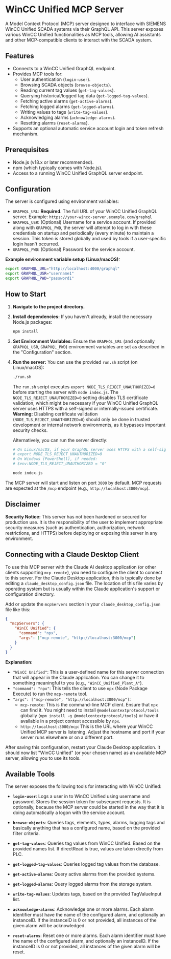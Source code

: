 # WinCC Unified MCP Server

A Model Context Protocol (MCP) server designed to interface with SIEMENS WinCC Unified SCADA systems via their GraphQL API. This server exposes various WinCC Unified functionalities as MCP tools, allowing AI assistants and other MCP-compatible clients to interact with the SCADA system.

## Features

-   Connects to a WinCC Unified GraphQL endpoint.
-   Provides MCP tools for:
    -   User authentication (`login-user`).
    -   Browsing SCADA objects (`browse-objects`).
    -   Reading current tag values (`get-tag-values`).
    -   Querying historical/logged tag data (`get-logged-tag-values`).
    -   Fetching active alarms (`get-active-alarms`).
    -   Fetching logged alarms (`get-logged-alarms`).
    -   Writing values to tags (`write-tag-values`).
    -   Acknowledging alarms (`acknowledge-alarms`).
    -   Resetting alarms (`reset-alarms`).
-   Supports an optional automatic service account login and token refresh mechanism.

## Prerequisites

-   Node.js (v18.x or later recommended).
-   npm (which typically comes with Node.js).
-   Access to a running WinCC Unified GraphQL server endpoint.

## Configuration

The server is configured using environment variables:

-   `GRAPHQL_URL`: **Required**. The full URL of your WinCC Unified GraphQL server.
    Example: `https://your-wincc-server.example.com/graphql`
-   `GRAPHQL_USR`: (Optional) Username for a service account. If provided along with `GRAPHQL_PWD`, the server will attempt to log in with these credentials on startup and periodically (every minute) to maintain a session. This token is stored globally and used by tools if a user-specific login hasn't occurred.
-   `GRAPHQL_PWD`: (Optional) Password for the service account.

**Example environment variable setup (Linux/macOS):**
```bash
export GRAPHQL_URL="http://localhost:4000/graphql"
export GRAPHQL_USR="username1"
export GRAPHQL_PWD="password1"
```

## How to Start

1.  **Navigate to the project directory.**

2.  **Install dependencies:**
    If you haven't already, install the necessary Node.js packages:
    ```bash
    npm install
    ```

3.  **Set Environment Variables:**
    Ensure the `GRAPHQL_URL` (and optionally `GRAPHQL_USR`, `GRAPHQL_PWD`) environment variables are set as described in the "Configuration" section.

4.  **Run the server:**
    You can use the provided `run.sh` script (on Linux/macOS):
    ```bash
    ./run.sh
    ```
    The `run.sh` script executes `export NODE_TLS_REJECT_UNAUTHORIZED=0` before starting the server with `node index.js`. The `NODE_TLS_REJECT_UNAUTHORIZED=0` setting disables TLS certificate validation, which might be necessary if your WinCC Unified GraphQL server uses HTTPS with a self-signed or internally-issued certificate.
    **Warning:** Disabling certificate validation (`NODE_TLS_REJECT_UNAUTHORIZED=0`) should only be done in trusted development or internal network environments, as it bypasses important security checks.

    Alternatively, you can run the server directly:
    ```bash
    # On Linux/macOS, if your GraphQL server uses HTTPS with a self-signed certificate:
    # export NODE_TLS_REJECT_UNAUTHORIZED=0
    # On Windows (PowerShell), if needed:
    # $env:NODE_TLS_REJECT_UNAUTHORIZED = "0"

    node index.js
    ```

The MCP server will start and listen on port `3000` by default. MCP requests are expected at the `/mcp` endpoint (e.g., `http://localhost:3000/mcp`).

## Disclaimer

**Security Notice:** This server has not been hardened or secured for production use. It is the responsibility of the user to implement appropriate security measures (such as authentication, authorization, network restrictions, and HTTPS) before deploying or exposing this server in any environment.

## Connecting with a Claude Desktop Client

To use this MCP server with the Claude AI desktop application (or other clients supporting `mcp-remote`), you need to configure the client to connect to this server. For the Claude Desktop application, this is typically done by editing a `claude_desktop_config.json` file. The location of this file varies by operating system but is usually within the Claude application's support or configuration directory.

Add or update the `mcpServers` section in your `claude_desktop_config.json` file like this:

```json
{
  "mcpServers": {
    "WinCC Unified": {
      "command": "npx",
      "args": ["mcp-remote", "http://localhost:3000/mcp"]
    }
  }
}
```

**Explanation:**

-   `"WinCC Unified"`: This is a user-defined name for this server connection that will appear in the Claude application. You can change it to something meaningful to you (e.g., `"WinCC_Unified_Plant_A"`).
-   `"command": "npx"`: This tells the client to use `npx` (Node Package Execute) to run the `mcp-remote` tool.
-   `"args": ["mcp-remote", "http://localhost:3000/mcp"]`:
    -   `mcp-remote`: This is the command-line MCP client. Ensure that `npx` can find it. You might need to install `@modelcontextprotocol/tools` globally (`npm install -g @modelcontextprotocol/tools`) or have it available in a project context accessible by `npx`.
    -   `http://localhost:3000/mcp`: This is the URL where your WinCC Unified MCP server is listening. Adjust the hostname and port if your server runs elsewhere or on a different port.

After saving this configuration, restart your Claude Desktop application. It should now list "WinCC Unified" (or your chosen name) as an available MCP server, allowing you to use its tools.

## Available Tools

The server exposes the following tools for interacting with WinCC Unified:

*   **`login-user`**:
    Logs a user in to WinCC Unified using username and password. Stores the session token for subsequent requests. It is optionally, because the MCP server could be started in the way that it is doing automatically a logon with the service account.

*   **`browse-objects`**:
    Queries tags, elements, types, alarms, logging tags and basically anything that has a configured name, based on the provided filter criteria.
    
*   **`get-tag-values`**:
    Queries tag values from WinCC Unified. Based on the provided names list. If directRead is true, values are taken directly from PLC.

*   **`get-logged-tag-values`**:
    Queries logged tag values from the database.

*   **`get-active-alarms`**:
    Query active alarms from the provided systems.

*   **`get-logged-alarms`**:
    Query logged alarms from the storage system.

*   **`write-tag-values`**:
    Updates tags, based on the provided TagValueInput list.

*   **`acknowledge-alarms`**:
    Acknowledge one or more alarms.
    Each alarm identifier must have the name of the configured alarm, and optionally an instanceID. If the instanceID is 0 or not provided, all instances of the given alarm will be acknowledged.

*   **`reset-alarms`**:
    Reset one or more alarms.
    Each alarm identifier must have the name of the configured alarm, and optionally an instanceID. If the instanceID is 0 or not provided, all instances of the given alarm will be reset.